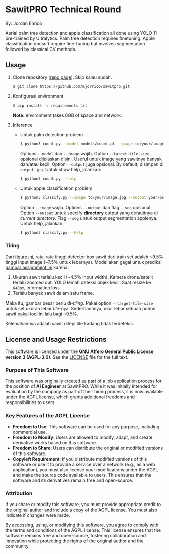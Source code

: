 # SawitPRO Technical Round

By: Jordan Enrico

Aerial palm tree detection and apple classification all done using YOLO 11 pre-trained by Ultralytics. Palm tree detection requires finetuning. Apple classification doesn't require fine-tuning but involves segmentation followed by classical CV methods.


## Usage
1. Clone repository ([repo page](https://github.com/mjorrico/sawitpro)). Skip kalau sudah.

    ```bash
    $ git clone https://github.com/mjorrico/sawitpro.git
    ```
2. Konfigurasi environment

    ```bash
    $ pip install -r requirements.txt
    ```

    **Note:** environment takes 6GB of space and network.

3. Inference

    - Untuk palm detection problem

        ```bash
        $ python3 count.py --model models/count.pt --image to/your/image.jpg --target-tile-size 2048 --output sawit-detected.jpg
        ```

        Options `--model` dan `--image` wajib. Option `--target-tile-size` opsional dijelaskan [disini](#tiling). Useful untuk image yang sawitnya banyak dan/atau kecil. Option `--output` juga opsional. By default, disimpan di `output.jpg`. Untuk show help, jalankan:

        ```bash
        $ python3 count.py --help
        ```

    - Untuk apple classification problem

        ```bash
        $ python3 classify.py --image to/your/image.jpg --output your/output/directory --seg
        ```

        Option `--image` wajib. Options `--output` dan flag `--seg` opsional. Option `--output` untuk specify **directory** output yang defaultnya di _current directory_. Flag `--seg` untuk output segmentation applenya. Untuk help, jalankan:

        ```bash
        $ python3 classify.py --help
        ```

### Tiling

Dari [figure ini](figures/labels.jpg), rata-rata tinggi detector box sawit dari train set adalah ~9.5% tinggi input image (~7.5% untuk lebarnya). Model akan gagal untuk prediksi [gambar assignment ini](https://storage.googleapis.com/648010c1-f244-4641-98f2-73ff6c1b4e99/ai_assignment_20241202_count.jpeg) karena:

1. Ukuran sawit terlalu kecil (~4.5% input width). Kamera drone/satelit terlalu zoomed out. YOLO lemah deteksi objek kecil. Saat resize ke `640px`, information loss.
2. Terlalu banyak sawit dalam satu frame.
    
Maka itu, gambar besar perlu di-_tiling_. Pakai option `--target-tile-size` untuk set ukuran lebar _tile_-nya. Sederhananya, ukur lebar sebuah pohon sawit pakai [tool ini](https://www.rapidtables.com/web/tools/pixel-ruler.html) lalu bagi ~9.5%.

Kelemahannya adalah sawit ditepi tile kadang tidak terdeteksi.

## License and Usage Restrictions

This software is licensed under the **GNU Affero General Public License version 3 (AGPL-3.0)**. See the [LICENSE](LICENSE.md) file for the full text.

### Purpose of This Software
This software was originally created as part of a job application process for the position of **AI Engineer** at SawitPRO. While it was initially intended for evaluation by the company as part of their hiring process, it is now available under the AGPL license, which grants additional freedoms and responsibilities to users.

### Key Features of the AGPL License
- **Freedom to Use**: This software can be used for any purpose, including commercial use.
- **Freedom to Modify**: Users are allowed to modify, adapt, and create derivative works based on this software.
- **Freedom to Share**: Users can distribute the original or modified versions of this software.
- **Copyleft Requirement**: If you distribute modified versions of this software or use it to provide a service over a network (e.g., as a web application), you must also license your modifications under the AGPL and make the source code available to users. This ensures that the software and its derivatives remain free and open-source.

### Attribution
If you share or modify this software, you must provide appropriate credit to the original author and include a copy of the AGPL license. You must also indicate if changes were made.

By accessing, using, or modifying this software, you agree to comply with the terms and conditions of the AGPL license. This license ensures that the software remains free and open-source, fostering collaboration and innovation while protecting the rights of the original author and the community.